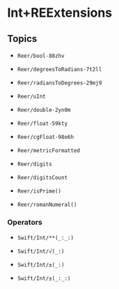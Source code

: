 # Int+REExtensions

## Topics

- ``Reer/bool-88zhv``

- ``Reer/degreesToRadians-7t2ll``

- ``Reer/radiansToDegrees-29mj9``

- ``Reer/uInt``

- ``Reer/double-2yn0m``

- ``Reer/float-59kty``

- ``Reer/cgFloat-98e6h``

- ``Reer/metricFormatted``

- ``Reer/digits``

- ``Reer/digitsCount``

- ``Reer/isPrime()``

- ``Reer/romanNumeral()``

### Operators

- ``Swift/Int/**(_:_:)``

- ``Swift/Int/√(_:)``

- ``Swift/Int/±(_:)``

- ``Swift/Int/±(_:_:)``
